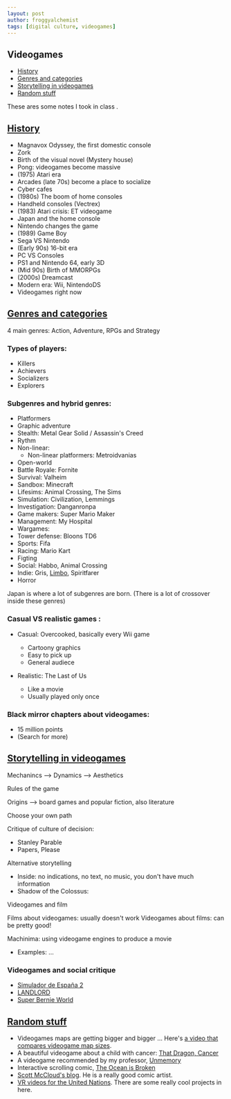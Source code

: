 ```yaml
---
layout: post
author: froggyalchemist
tags: [digital culture, videogames]
---
```


## Videogames
- [History](#history)
- [Genres and categories](#genres-and-categories)
- [Storytelling in videogames](#storytelling)
- [Random stuff](#random-stuff)

These ares some notes I took in class .

## [History](#history)

- Magnavox Odyssey, the first domestic console
- Zork 
- Birth of the visual novel (Mystery house)
- Pong: videogames become massive
- (1975) Atari era
- Arcades (late 70s) become a place to socialize
- Cyber cafes
- (1980s) The boom of home consoles
- Handheld consoles (Vectrex)
- (1983) Atari crisis: ET videogame
- Japan and the home console
- Nintendo changes the game
- (1989) Game Boy 
- Sega VS Nintendo
- (Early 90s) 16-bit era
- PC VS Consoles
- PS1 and Nintendo 64, early 3D
- (Mid 90s) Birth of MMORPGs
- (2000s) Dreamcast
- Modern era: Wii, NintendoDS
- Videogames right now

## [Genres and categories](#genres-and-categories)

4 main genres: Action, Adventure, RPGs and Strategy
### Types of players:

- Killers
- Achievers
- Socializers
- Explorers

### Subgenres and hybrid genres:

- Platformers
- Graphic adventure
- Stealth: Metal Gear Solid / Assassin's Creed
- Rythm
- Non-linear:
    - Non-linear platformers: Metroidvanias
- Open-world
- Battle Royale: Fornite
- Survival: Valheim
- Sandbox: Minecraft
- Lifesims: Animal Crossing, The Sims
- Simulation: Civilization, Lemmings
- Investigation: Danganronpa
- Game makers: Super Mario Maker
- Management: My Hospital
- Wargames:
- Tower defense: Bloons TD6
- Sports: Fifa
- Racing: Mario Kart
- Figting
- Social: Habbo, Animal Crossing
- Indie: Gris, [Limbo](https://store.steampowered.com/app/48000/LIMBO/), Spiritfarer
- Horror

Japan is where a lot of subgenres are born.
(There is a lot of crossover inside these genres)

### Casual VS realistic games :
- Casual: Overcooked, basically every Wii game

    - Cartoony graphics
    - Easy to pick up
    - General audiece

- Realistic: The Last of Us

    - Like a movie
    - Usually played only once

### Black mirror chapters about videogames:

- 15 million points
- (Search for more)

## [Storytelling in videogames](#storytelling)

Mechanincs --> Dynamics --> Aesthetics

Rules of the
game

Origins --> board games and popular fiction, also literature

Choose your own path

Critique of culture of decision:
- Stanley Parable
- Papers, Please

Alternative storytelling
- Inside: no indications, no text, no music, you don't have much information
- Shadow of the Colossus: 

Videogames and film

Films about videogames: usually doesn't work
Videogames about films: can be pretty good!

Machinima: using videogame engines to produce a movie
- Examples: ...

### Videogames and social critique

- [Simulador de España 2](https://apps.apple.com/es/app/simulador-de-espa%C3%B1a-2/id1238690541)
- [LANDLORD](https://landlordgame.com/)
- [Super Bernie World](https://eniko.itch.io/superbernieworld)

## [Random stuff](#random-stuff)
 - Videogames maps are getting bigger and bigger ... Here's [a video that compares videogame map sizes](https://www.youtube.com/watch?v=3TwjUk4ReZo).
 - A beautiful videogame about a child with cancer: [That Dragon, Cancer](https://store.steampowered.com/app/419460/That_Dragon_Cancer/)
 - A videogame recommended by my professor, [Unmemory](https://store.steampowered.com/app/1388860/Unmemory/)
 - Interactive scrolling comic, [The Ocean is Broken](https://ocean.sutueatsflies.com/)
 - [Scott McCloud's blog](https://www.scottmccloud.com/). He is a really good comic artist.
 - [VR videos for the United Nations](https://unvr.sdgactioncampaign.org/vr-films/). There are some really cool projects in here.